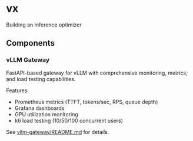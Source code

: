 # vx
Building an inference optimizer

## Components

### vLLM Gateway
FastAPI-based gateway for vLLM with comprehensive monitoring, metrics, and load testing capabilities.

Features:
- Prometheus metrics (TTFT, tokens/sec, RPS, queue depth)
- Grafana dashboards
- GPU utilization monitoring
- k6 load testing (10/50/100 concurrent users)

See [vllm-gateway/README.md](vllm-gateway/README.md) for details.
